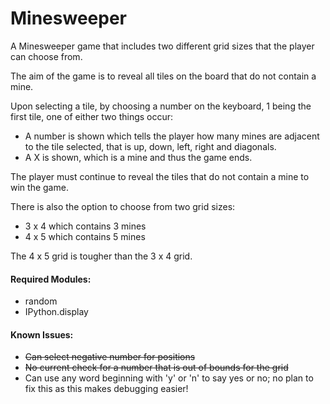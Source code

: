 # Minesweeper

A Minesweeper game that includes two different grid sizes that the player can choose from. 

The aim of the game is to reveal all tiles on the board that do not contain a mine. 

Upon selecting a tile, by choosing a number on the keyboard, 1 being the first tile, one of either two things occur:
- A number is shown which tells the player how many mines are adjacent to the tile selected, that is up, down, left, right and diagonals.
- A X is shown, which is a mine and thus the game ends.

The player must continue to reveal the tiles that do not contain a mine to win the game.

There is also the option to choose from two grid sizes:
- 3 x 4 which contains 3 mines
- 4 x 5 which contains 5 mines

The 4 x 5 grid is tougher than the 3 x 4 grid.


#### Required Modules:
- random
- IPython.display


#### Known Issues:
- ~~Can select negative number for positions~~
- ~~No current check for a number that is out of bounds for the grid~~
- Can use any word beginning with 'y' or 'n' to say yes or no; no plan to fix this as this makes debugging easier!

